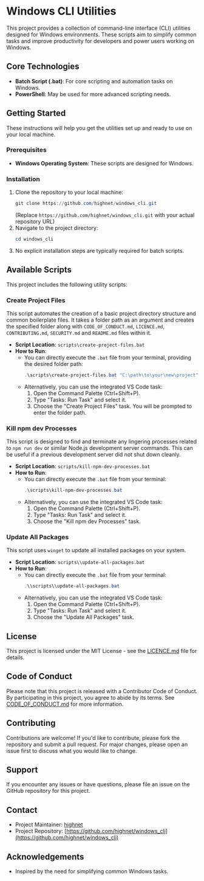 # Windows CLI Utilities

This project provides a collection of command-line interface (CLI) utilities designed for Windows environments. These scripts aim to simplify common tasks and improve productivity for developers and power users working on Windows.

## Core Technologies

- **Batch Script (.bat)**: For core scripting and automation tasks on Windows.
- **PowerShell**: May be used for more advanced scripting needs.

## Getting Started

These instructions will help you get the utilities set up and ready to use on your local machine.

### Prerequisites

- **Windows Operating System**: These scripts are designed for Windows.

### Installation

1.  Clone the repository to your local machine:
    ```powershell
    git clone https://github.com/highnet/windows_cli.git
    ```
    (Replace `https://github.com/highnet/windows_cli.git` with your actual repository URL)
2.  Navigate to the project directory:
    ```powershell
    cd windows_cli
    ```
3.  No explicit installation steps are typically required for batch scripts.

## Available Scripts

This project includes the following utility scripts:

### Create Project Files

This script automates the creation of a basic project directory structure and common boilerplate files. It takes a folder path as an argument and creates the specified folder along with `CODE_OF_CONDUCT.md`, `LICENCE.md`, `CONTRIBUTING.md`, `SECURITY.md` and `README.md` files within it.

- **Script Location**: `scripts\create-project-files.bat`
- **How to Run**:
  - You can directly execute the `.bat` file from your terminal, providing the desired folder path:
    ```powershell
    .\scripts\create-project-files.bat "C:\path\to\your\new\project"
    ```
  - Alternatively, you can use the integrated VS Code task:
    1.  Open the Command Palette (Ctrl+Shift+P).
    2.  Type "Tasks: Run Task" and select it.
    3.  Choose the "Create Project Files" task. You will be prompted to enter the folder path.

### Kill npm dev Processes

This script is designed to find and terminate any lingering processes related to `npm run dev` or similar Node.js development server commands. This can be useful if a previous development server did not shut down cleanly.

- **Script Location**: `scripts/kill-npm-dev-processes.bat`
- **How to Run**:
  - You can directly execute the `.bat` file from your terminal:
    ```powershell
    .\scripts\kill-npm-dev-processes.bat
    ```
  - Alternatively, you can use the integrated VS Code task:
    1.  Open the Command Palette (Ctrl+Shift+P).
    2.  Type "Tasks: Run Task" and select it.
    3.  Choose the "Kill npm dev Processes" task.

### Update All Packages

This script uses `winget` to update all installed packages on your system.

- **Script Location**: `scripts\\update-all-packages.bat`
- **How to Run**:
  - You can directly execute the `.bat` file from your terminal:
    ```powershell
    .\\scripts\\update-all-packages.bat
    ```
  - Alternatively, you can use the integrated VS Code task:
    1.  Open the Command Palette (Ctrl+Shift+P).
    2.  Type "Tasks: Run Task" and select it.
    3.  Choose the "Update All Packages" task.

## License

This project is licensed under the MIT License - see the [LICENCE.md](LICENCE.md) file for details.

## Code of Conduct

Please note that this project is released with a Contributor Code of Conduct. By participating in this project, you agree to abide by its terms. See [CODE_OF_CONDUCT.md](CODE_OF_CONDUCT.md) for more information.

## Contributing

Contributions are welcome! If you'd like to contribute, please fork the repository and submit a pull request. For major changes, please open an issue first to discuss what you would like to change.

## Support

If you encounter any issues or have questions, please file an issue on the GitHub repository for this project.

## Contact

- Project Maintainer: [highnet](https://github.com/highnet)
- Project Repository: [https://github.com/highnet/windows_cli](https://github.com/highnet/windows_cli)

## Acknowledgements

- Inspired by the need for simplifying common Windows tasks.
